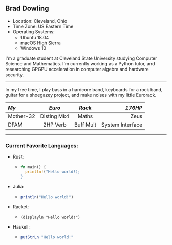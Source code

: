 <!-- My OLE treehouses Profile -->

Brad Dowling
------------

- Location: Cleveland, Ohio
- Time Zone: US Eastern Time
- Operating Systems: 
  - Ubuntu 18.04
  - macOS High Sierra
  - Windows 10

I'm a graduate student at Cleveland State University studying Computer Science and Mathematics. I'm currently working as a Python tutor, and researching GPGPU acceleration in computer algebra and hardware security.

---

In my free time, I play bass in a hardcore band, keyboards for a rock band, guitar for a shoegazey project, and make noises with my little Eurorack.

| *My*      | *Euro*      | *Rack*    | *176HP*          |
|:--------- |:-----------:|:---------:| ----------------:|
| Mother-32 | Disting Mk4 | Maths     | Zeus             |
| DFAM      | 2HP Verb    | Buff Mult | System Interface |

---

### Current Favorite Languages:

* Rust:
  - ```rust
    fn main() {
      println!("Hello world!);
    }
    ```
* Julia:
  - ```julia
    println("Hello world!")
    ```
* Racket:
  - ```racket
    (displayln "Hello world!")
    ```
* Haskell:
  - ```haskell
    putStrLn "Hello world!"
    ```
